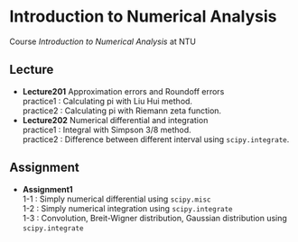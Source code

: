# Introduction to Numerical Analysis
Course _Introduction to Numerical Analysis_ at NTU

## Lecture
  - **Lecture201** Approximation errors and Roundoff errors<br />
  practice1 : Calculating pi with Liu Hui method.<br />
  practice2 : Calculating pi with Riemann zeta function.<br />
  - **Lecture202** Numerical differential and integration<br />
  practice1 : Integral with Simpson 3/8 method.<br />
  practice2 : Difference between different interval using `scipy.integrate`.<br />
  
## Assignment
  - **Assignment1**<br />
  1-1 : Simply numerical differential using `scipy.misc`<br/>
  1-2 : Simply numerical integration using `scipy.integrate`<br />
  1-3 : Convolution, Breit-Wigner distribution, Gaussian distribution using `scipy.integrate`<br />
  

